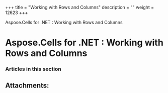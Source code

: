 +++
title = "Working with Rows and Columns" 
description = "" 
weight = 12623 
+++

Aspose.Cells for .NET : Working with Rows and Columns  

# Aspose.Cells for .NET : Working with Rows and Columns


### Articles in this section

           

## Attachments:


